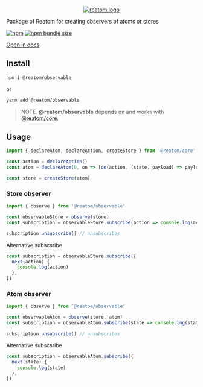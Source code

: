<div align="center">
<br/>

[![reatom logo](https://reatom.js.org/logos/logo.svg)](https://reatom.js.org)

</div>

Package of Reatom for creating observers of atoms or stores

[![npm](https://img.shields.io/npm/v/@reatom/observable?style=flat-square)](https://www.npmjs.com/package/@reatom/observable)
[![npm bundle size](https://img.shields.io/bundlephobia/minzip/@reatom/observable?style=flat-square)](https://bundlephobia.com/result?p=@reatom/observable)

[Open in docs](https://reatom.js.org/#/packages/observable)

## Install

```sh
npm i @reatom/observable
```

or

```sh
yarn add @reatom/observable
```

> NOTE. **@reatom/observable** depends on and works with [@reatom/core](https://reatom.js.org/#/reatom-core).

## Usage

```js
import { declareAtom, declareAction, createStore } from '@reatom/core'

const action = declareAction()
const atom = declareAtom(0, on => [on(action, (state, payload) => payload)])

const store = createStore(atom)
```

### Store observer

```js
import { observe } from '@reatom/observable'

const observableStore = observe(store)
const subscription = observableStore.subscribe(action => console.log(action))

subscription.unsubscribe() // unsubscribes
```

Alternative subscsribe

```js
const subscription = observableStore.subscribe({
  next(action) {
    console.log(action)
  },
})
```

### Atom observer

```js
import { observe } from '@reatom/observable'

const observableAtom = observe(store, atom)
const subscription = observableAtom.subscribe(state => console.log(state))

subscription.unsubscribe() // unsubscribes
```

Alternative subscsribe

```js
const subscription = observableAtom.subscribe({
  next(state) {
    console.log(state)
  },
})
```

